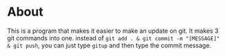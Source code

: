 # About
This is a program that makes it easier to make an update on git.
It makes 3 git commands into one. instead of ```git add . & git commit -m "[MESSAGE]" & git push```, 
you can just type ```gitup``` and then type the commit message.

